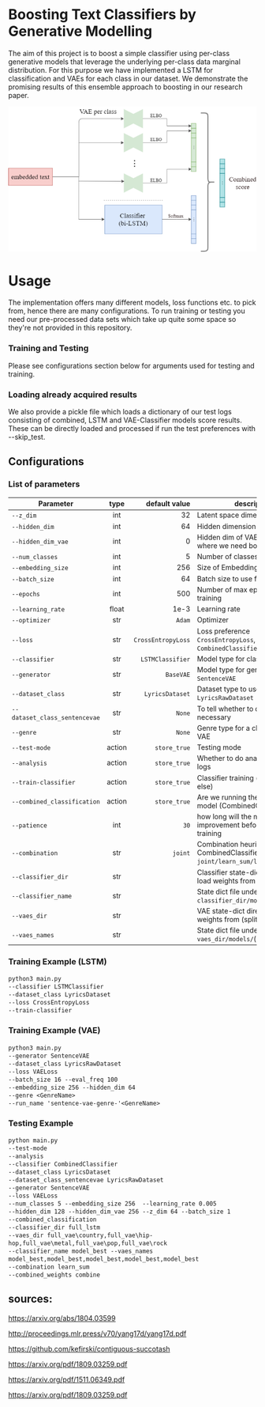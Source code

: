# Boosting Text Classifiers by Generative Modelling

The aim of this project is to boost a simple classifier using per-class generative models that leverage the underlying per-class data marginal distribution. 
For this purpose we have implemented a LSTM for classification and VAEs for each class in our dataset. 
We demonstrate the promising results of this ensemble approach to boosting in our research paper.

![alt text](arch.png)

# Usage
 The implementation offers many different models, loss functions etc. to pick from, hence there are many configurations. 
 To run training or testing you need our pre-processed data sets which take up quite some space so they're not provided in this repository. 
 
### Training and Testing
Please see configurations section below for arguments used for testing and training.

### Loading already acquired results
We also provide a pickle file which loads a dictionary of our test logs consisting of combined, LSTM and VAE-Classifier models score results. 
These can be directly loaded and processed if run the test preferences with --skip_test.

## Configurations
### List of parameters

| Parameter     | type          | default value  | description |
| ------------- |:-------------:| --------------:|-------------|
| `--z_dim` | int | 32 | Latent space dimensionality|
| `--hidden_dim` | int | 64 | Hidden dimension of a network|
| `--hidden_dim_vae` | int | 0 | Hidden dim of VAE for cases where we need both models|
| `--num_classes` | int | 5 | Number of classes|
| `--embedding_size` | int | 256 | Size of Embeddings|
| `--batch_size` | int | 64 | Batch size to use for the dataset |
| `--epochs` | int | 500 | Number of max epochs of the training|
| `--learning_rate` | float | 1e-3 | Learning rate |
| `--optimizer` | str | `Adam` | Optimizer|
| `--loss` | str | `CrossEntropyLoss` | Loss preference `CrossEntropyLoss`, `VAELoss`, `CombinedClassifier`|
| `--classifier` | str | `LSTMClassifier` | Model type for classifier
| `--generator` | str | `BaseVAE` | Model type for generator: `BaseVAE`, `SentenceVAE`|
| `--dataset_class` | str | `LyricsDataset` | Dataset type to use `LyricsDataset`, `LyricsRawDataset`|
| `--dataset_class_sentencevae` | str | `None` | To tell whether to datasets are necessary|
| `--genre` | str | `None` | Genre type for a class-specific VAE|
| `--test-mode` | action | `store_true` | Testing mode|
| `--analysis` | action | `store_true` | Whether to do analysis on test logs|
| `--train-classifier` | action | `store_true` | Classifier training (rather than sth else)|
| `--combined_classification` | action | `store_true` | Are we running the combined model (CombinedClassifier)|
| `--patience` | int | `30` | how long will the model wait for improvement before stopping training|
| `--combination` | str | `joint` | Combination heuristic to use in CombinedClassifier: `joint/learn_sum/learn_classifier`|
| `--classifier_dir` | str | ` ` | Classifier state-dict directory to load weights from|
| `--classifier_name` | str | ` ` | State dict file under `classifier_dir/models/`|
| `--vaes_dir` | str | ` ` | VAE state-dict directories to load weights from (split by comma)|
| `--vaes_names` | str | ` ` | State dict file under respective `vaes_dir/models/`(split by comma)|


### Training Example (LSTM)

```
python3 main.py 
--classifier LSTMClassifier 
--dataset_class LyricsDataset 
--loss CrossEntropyLoss 
--train-classifier
```

### Training Example (VAE)

```
python3 main.py 
--generator SentenceVAE 
--dataset_class LyricsRawDataset 
--loss VAELoss 
--batch_size 16 --eval_freq 100
--embedding_size 256 --hidden_dim 64 
--genre <GenreName> 
--run_name 'sentence-vae-genre-'<GenreName> 
```

### Testing Example


```
python main.py
--test-mode
--analysis 
--classifier CombinedClassifier
--dataset_class LyricsDataset 
--dataset_class_sentencevae LyricsRawDataset
--generator SentenceVAE
--loss VAELoss
--num_classes 5 --embedding_size 256  --learning_rate 0.005 
--hidden_dim 128 --hidden_dim_vae 256 --z_dim 64 --batch_size 1 
--combined_classification 
--classifier_dir full_lstm 
--vaes_dir full_vae\country,full_vae\hip-hop,full_vae\metal,full_vae\pop,full_vae\rock 
--classifier_name model_best --vaes_names model_best,model_best,model_best,model_best,model_best 
--combination learn_sum
--combined_weights combine
```

## sources:

https://arxiv.org/abs/1804.03599

http://proceedings.mlr.press/v70/yang17d/yang17d.pdf

https://github.com/kefirski/contiguous-succotash

https://arxiv.org/pdf/1809.03259.pdf

https://arxiv.org/pdf/1511.06349.pdf

https://arxiv.org/pdf/1809.03259.pdf
